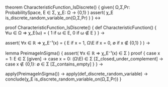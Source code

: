theorem CharacteristicFunction_IsDiscrete() {
  given(
    Ω,Σ,Pr: ProbabilitySpace,
    E ∈ Σ,
    χ_E: Ω → {0,1}
  )
  assert(
    χ_E is_discrete_random_variable_on(Ω,Σ,Pr)
  )
} ↔

proof CharacteristicFunction_IsDiscrete() {
  def CharacteristicFunction() {
    ∀ω ∈ Ω ⇒ χ_E(ω) = {
      1 if ω ∈ E,
      0 if ω ∉ E
    }
  } →
  
  assert(
    ∀x ∈ ℝ ⇒ χ_E⁻¹(x) = {
      E if x = 1,
      Ω\E if x = 0,
      ∅ if x ∉ {0,1}
    }
  ) →
  
  lemma PreimageInSigma() {
    assert(
      ∀x ∈ ℝ ⇒ χ_E⁻¹(x) ∈ Σ
    )
    proof {
      case x = 1: E ∈ Σ [given] →
      case x = 0: (Ω\E) ∈ Σ [Σ_closed_under_complement] →
      case x ∉ {0,1}: ∅ ∈ Σ [Σ_contains_empty]
    }
  } →
  
  apply(PreimageInSigma()) →
  apply(def_discrete_random_variable) →
  conclude(χ_E is_discrete_random_variable_on(Ω,Σ,Pr))
}